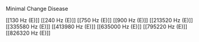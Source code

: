 Minimal Change Disease

[[130 Hz (E)]]
[[240 Hz (E)]]
[[750 Hz (E)]]
[[900 Hz (E)]]
[[213520 Hz (E)]]
[[335580 Hz (E)]]
[[413980 Hz (E)]]
[[635000 Hz (E)]]
[[795220 Hz (E)]]
[[826320 Hz (E)]]